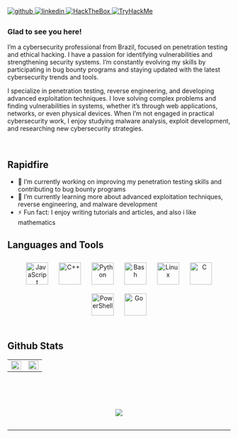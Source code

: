 <a href="https://github.com/vituwc" target="_blank">
  <img src="https://img.shields.io/badge/github-%2324292e.svg?&style=for-the-badge&logo=github&logoColor=white" alt="github" style="margin-bottom: 5px;" />
</a>
<a href="https://linkedin.com/in/vituwc" target="_blank">
  <img src="https://img.shields.io/badge/linkedin-%231E77B5.svg?&style=for-the-badge&logo=linkedin&logoColor=white" alt="linkedin" style="margin-bottom: 5px;" />
</a>
<a href="https://app.hackthebox.com/profile/1974932" target="_blank">
  <img src="https://img.shields.io/badge/HackTheBox-111927?style=for-the-badge&logo=hackthebox&logoColor=9FEF00" alt="HackTheBox" style="margin-bottom: 5px;" />
</a>
<a href="https://tryhackme.com/p/vituwc" target="_blank">
  <img src="https://img.shields.io/badge/TryHackMe-111927?style=for-the-badge&logo=tryhackme&logoColor=white" alt="TryHackMe" style="margin-bottom: 5px;" />
</a>

### Glad to see you here!  
I’m a cybersecurity professional from Brazil, focused on penetration testing and ethical hacking. I have a passion for identifying vulnerabilities and strengthening security systems. I’m constantly evolving my skills by participating in bug bounty programs and staying updated with the latest cybersecurity trends and tools.

I specialize in penetration testing, reverse engineering, and developing advanced exploitation techniques. I love solving complex problems and finding vulnerabilities in systems, whether it’s through web applications, networks, or even physical devices. When I’m not engaged in practical cybersecurity work, I enjoy studying malware analysis, exploit development, and researching new cybersecurity strategies.

<br/>

## Rapidfire  

- 🔭 I’m currently working on improving my penetration testing skills and contributing to bug bounty programs  
- 🌱 I’m currently learning more about advanced exploitation techniques, reverse engineering, and malware development  
- ⚡ Fun fact: I enjoy writing tutorials and articles, and also i like mathematics 

## Languages and Tools  
<div align="center">  
<a href="https://www.javascript.com/" target="_blank"><img style="margin: 10px" src="https://profilinator.rishav.dev/skills-assets/javascript-original.svg" alt="JavaScript" height="50" /></a>  
<a href="https://www.cplusplus.com/" target="_blank"><img style="margin: 10px" src="https://profilinator.rishav.dev/skills-assets/cplusplus-original.svg" alt="C++" height="50" /></a>  
<a href="https://www.python.org/" target="_blank"><img style="margin: 10px" src="https://profilinator.rishav.dev/skills-assets/python-original.svg" alt="Python" height="50" /></a>  
<a href="https://www.gnu.org/software/bash/" target="_blank"><img style="margin: 10px" src="https://profilinator.rishav.dev/skills-assets/gnu_bash-icon.svg" alt="Bash" height="50" /></a>  
<a href="https://www.linux.org/" target="_blank"><img style="margin: 10px" src="https://profilinator.rishav.dev/skills-assets/linux-original.svg" alt="Linux" height="50" /></a>  
<a href="https://www.cprogramming.com/" target="_blank"><img style="margin: 10px" src="https://profilinator.rishav.dev/skills-assets/c-original.svg" alt="C" height="50" /></a>  
<a href="https://docs.microsoft.com/en-us/powershell/" target="_blank"><img style="margin: 10px" src="https://profilinator.rishav.dev/skills-assets/powershell.png" alt="PowerShell" height="50" /></a>  
<a href="https://go.dev/" target="_blank"><img style="margin: 10px" src="https://profilinator.rishav.dev/skills-assets/go-original.svg" alt="Go" height="50" /></a>  
</div>  

<br/>

## Github Stats  
<table><tr><td valign="top" width="50%">

<img src="https://github-readme-stats.vercel.app/api?username=vituwc&show_icons=true&count_private=true&hide_border=true" align="left" style="width: 100%" />

</td><td valign="top" width="50%">

<img src="https://github-readme-stats.vercel.app/api/top-langs/?username=vituwc&hide_border=true&layout=compact" align="left" style="width: 100%" />

</td></tr></table>  

<br/>  

<br/>

<br/>

<br/>  

<div align="center">
<img src="https://komarev.com/ghpvc/?username=vituwc&&style=flat-square" align="center" />
</div>  

<br/>  

----
